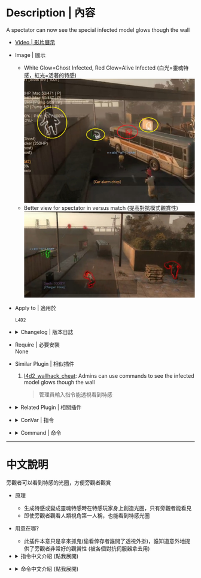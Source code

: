 # Description | 內容
A spectator can now see the special infected model glows though the wall

* [Video | 影片展示](https://www.bilibili.com/video/BV1Xq4y1a7ie)

* Image | 圖示
    * White Glow=Ghost Infected, Red Glow=Alive Infected (白光=靈魂特感，紅光=活著的特感)
    <br/>![l4d2_spectating_cheat_1](image/l4d2_spectating_cheat_1.jpg)
    * Better view for spectator in versus match (提高對抗模式觀賞性)
    <br/>![l4d2_spectating_cheat_2](image/l4d2_spectating_cheat_2.jpg)

* Apply to | 適用於
    ```
    L4D2
    ```

* <details><summary>Changelog | 版本日誌</summary>

    * v2.8 (2023-6-19)
        * Optimize code and improve performance

    * v2.6 (2023-2-4)
        * Remove glow if client leaves the game

    * v2.5 (2023-1-27)
        * Support [confoglcompmod Plugin](https://github.com/SirPlease/L4D2-Competitive-Rework/blob/master/addons/sourcemod/scripting/confoglcompmod/GhostTank.sp#L216): This plugin change tank into ghost state when tank spawns

    * v2.4 (2023-1-22)
        * Support [l4d2_profitless_ai_tank Plugin](https://github.com/SirPlease/L4D2-Competitive-Rework/blob/master/addons/sourcemod/scripting/l4d2_profitless_ai_tank.sp)

    * v2.3 (2022-12-5)
        * Support [Zombie Change Class Plugin](https://github.com/fbef0102/Game-Private_Plugin/tree/main/Plugin_%E6%8F%92%E4%BB%B6/Versus_%E5%B0%8D%E6%8A%97%E6%A8%A1%E5%BC%8F/l4d_zcs)

    * v2.2
        * Remake code
        * Alive SI glow color
        * Ghost SI glow color
        * Admin Flag to toggle Speatator watching cheat
        * Enable Speatator watching cheat for spectators default valve

    * v1.0
        * Initial Release
</details>

* Require | 必要安裝
<br/>None

* Similar Plugin | 相似插件
    1. [l4d2_wallhack_cheat](https://github.com/fbef0102/Game-Private_Plugin/tree/main/Plugin_%E6%8F%92%E4%BB%B6/Nothing_Impossible_%E7%84%A1%E7%90%86%E6%94%B9%E9%80%A0%E7%89%88/l4d2_wallhack_cheat): Admins can use commands to see the infected model glows though the wall
        > 管理員輸入指令能透視看到特感

* <details><summary>Related Plugin | 相關插件</summary>

    1. [l4d_flashlight_speconly](https://github.com/fbef0102/Game-Private_Plugin/tree/main/Plugin_%E6%8F%92%E4%BB%B6/Spectator_%E6%97%81%E8%A7%80%E8%80%85/l4d_flashlight_speconly): Attaches an extra flashlight to spectators and dead survivors.
        > 給死亡玩家或旁觀者手電筒，照亮地圖

    2. [l4d_versus_specListener](https://github.com/fbef0102/Game-Private_Plugin/tree/main/Plugin_%E6%8F%92%E4%BB%B6/Spectator_%E6%97%81%E8%A7%80%E8%80%85/l4d_versus_specListener): Allows spectator listen others team voice and see others team chat for l4d
        > 旁觀者可以透過聊天視窗看到倖存者和特感的隊伍對話，亦可透過音頻聽到隊伍談話

    3. [HP Sprite](https://forums.alliedmods.net/showthread.php?p=2735149): Shows a sprite at the client head based on its HP
        > 頭上有血量提示，給旁觀者更好的觀賞性

    4. [l4d2healthglow](https://github.com/fbef0102/Game-Private_Plugin/tree/main/Plugin_%E6%8F%92%E4%BB%B6/Survivor_%E4%BA%BA%E9%A1%9E/l4d2healthglow): Gives the Survivors a health glow around them + For the infected, survivors always glow with a non-disappearing aura. (Even if survivor doesn't move or walk)
        > 根據玩家生命值狀態給予輪廓光圈適當的顏色 + 對抗模式中，特感永遠能看到人類光圈 (即使人類靜走或不動)
</details>

* <details><summary>ConVar | 指令</summary>

    * cfg\sourcemod\l4d2_specting_cheat.cfg
        ```php
        // Ghost SI glow color, Three values between 0-255 separated by spaces. RGB Color255 - Red Green Blue.
        l4d2_specting_cheat_ghost_color "255 255 255"

        // Alive SI glow color, Three values between 0-255 separated by spaces. RGB Color255 - Red Green Blue.
        l4d2_specting_cheat_alive_color "255 0 0"

        // Players with these flags have access to use command to toggle Speatator watching cheat. (Empty = Everyone, -1: Nobody)
        l4d2_specting_cheat_use_command_flag "z"

        // Enable Speatator watching cheat for spectators default? [1-Enable/0-Disable]
        l4d2_specting_cheat_default_value "0"
        ```
</details>

* <details><summary>Command | 命令</summary>

    * **Toggle Speatator watching cheat (spectator only)**
        ```php
        sm_speccheat
        sm_watchcheat
        sm_lookcheat
        sm_seecheat
        sm_meetcheat
        sm_starecheat
        sm_hellocheat
        sm_areyoucheat
        sm_fuckyoucheat
        sm_zzz
        ```
</details>

- - - -
# 中文說明
旁觀者可以看到特感的光圈，方便旁觀者觀賞

* 原理
    * 生成特感或變成靈魂特感時在特感玩家身上創造光圈，只有旁觀者能看見
    * 即使旁觀者觀看人類視角第一人稱，也能看到特感光圈

* 用意在哪?
    * 此插件本意只是拿來抓鬼(偷看倖存者誰開了透視外掛)，誰知道意外地提供了旁觀者非常好的觀賞性 (被各個對抗伺服器拿去用)

* <details><summary>指令中文介紹 (點我展開)</summary>

    * cfg\sourcemod\l4d2_specting_cheat.cfg
        ```php
        // 靈魂特感的光圈顏色. 三個0-255的數值，需要空白間隔. (RGB 三色)
        l4d2_specting_cheat_ghost_color "255 255 255"

        // 活著特感的光圈顏色. 三個0-255的數值，需要空白間隔. (RGB 三色)
        l4d2_specting_cheat_alive_color "255 0 0"

        // 擁有這些權限的玩家，才可以輸入命令開關 (留白 = 任何人都能, -1: 無人)
        l4d2_specting_cheat_use_command_flag "z"

        // 為1時，自動幫旁觀者打開特感的光圈
        l4d2_specting_cheat_default_value "0"
        ```
</details>

* <details><summary>命令中文介紹 (點我展開)</summary>

    * **使用指令關閉或開啟光圈 (旁觀者專用)**
        ```php
        sm_speccheat
        sm_watchcheat
        sm_lookcheat
        sm_seecheat
        sm_meetcheat
        sm_starecheat
        sm_hellocheat
        sm_areyoucheat
        sm_fuckyoucheat
        sm_zzz
        ```
</details>
